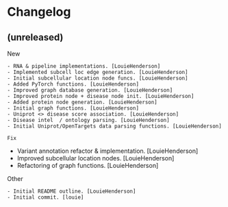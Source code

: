 Changelog
=========


(unreleased)
------------

New
~~~
- RNA & pipeline implementations. [LouieHenderson]
- Implemented subcell loc edge generation. [LouieHenderson]
- Initial subcellular location node funcs. [LouieHenderson]
- Added PyTorch functions. [LouieHenderson]
- Improved graph database generation. [LouieHenderson]
- Improved protein node + disease node init. [LouieHenderson]
- Added protein node generation. [LouieHenderson]
- Initial graph functions. [LouieHenderson]
- Uniprot <> disease score association. [LouieHenderson]
- Disease intel  / ontology parsing. [LouieHenderson]
- Initial Uniprot/OpenTargets data parsing functions. [LouieHenderson]

Fix
~~~
- Variant annotation refactor & implementation. [LouieHenderson]
- Improved subcellular location nodes. [LouieHenderson]
- Refactoring of graph functions. [LouieHenderson]

Other
~~~~~
- Initial README outline. [LouieHenderson]
- Initial commit. [louie]


